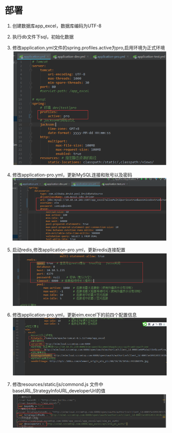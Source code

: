 # 部署

 1. 创建数据库app_excel，数据库编码为UTF-8
 
 2. 执行db文件下sql，初始化数据
 3. 修改application.yml文件的spring.profiles.active为pro,启用环境为正式环境
  ![image](_images/deploy/1.png)
 4.  修改application-pro.yml，更新MySQL连接和账号以及密码
 ![image](_images/deploy/2.png)
 
 5. 启动redis,修改application-pro.yml，更新redis连接配置
 ![image](_images/deploy/3.png)
 
 6.  修改application-pro.yml，更新eim.excel下的前四个配置信息
 ![image](_images/deploy/4.png)

 7.  修改resources/static/js/commond.js 文件中baseURL,StrategyInfoURL,developerUrl的值
 ![image](_images/deploy/5.png)


